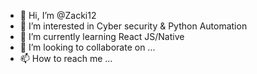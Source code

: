 - 👋 Hi, I’m @Zacki12
- 👀 I’m interested in Cyber security & Python Automation 
- 🌱 I’m currently learning React JS/Native
- 💞️ I’m looking to collaborate on ...
- 📫 How to reach me ...

<!---
Zacki12/Zacki12 is a ✨ special ✨ repository because its `README.md` (this file) appears on your GitHub profile.
You can click the Preview link to take a look at your changes.
--->
